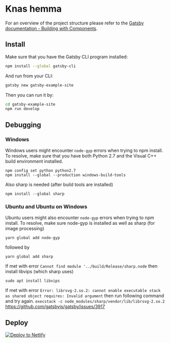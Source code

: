 # Knas hemma

For an overview of the project structure please refer to the [Gatsby documentation - Building with Components](https://www.gatsbyjs.org/docs/building-with-components/).

## Install

Make sure that you have the Gatsby CLI program installed:
```sh
npm install --global gatsby-cli
```

And run from your CLI:
```sh
gatsby new gatsby-example-site
```

Then you can run it by:
```sh
cd gatsby-example-site
npm run develop
```

## Debugging
### Windows
Windows users might encounter ```node-gyp``` errors when trying to npm install. To resolve, make sure that you have both Python 2.7 and the Visual C++ build environment installed.

```
npm config set python python2.7
npm install --global --production windows-build-tools
```

Also sharp is needed (after build tools are installed)
```
npm install --global sharp
```

### Ubuntu and Ubuntu on Windows
Ubuntu users might also encounter ```node-gyp``` errors when trying to npm install. To resolve, make sure node-gyp is installed as well as sharp (for image processing)

```
yarn global add node-gyp
```

followed by

```
yarn global add sharp
```

If met with error ```Cannot find module '../build/Release/sharp.node``` then install libvips (which sharp uses)
```
sudo apt install libvips 
```

If met with error ```Error: librsvg-2.so.2: cannot enable executable stack as shared object requires: Invalid argument``` then run following command and try again.
```execstack -c node_modules/sharp/vendor/lib/librsvg-2.so.2```
https://github.com/gatsbyjs/gatsby/issues/3917

## Deploy

[![Deploy to Netlify](https://www.netlify.com/img/deploy/button.svg)](https://app.netlify.com/start/deploy?repository=https://github.com/gatsbyjs/gatsby-starter-default)
